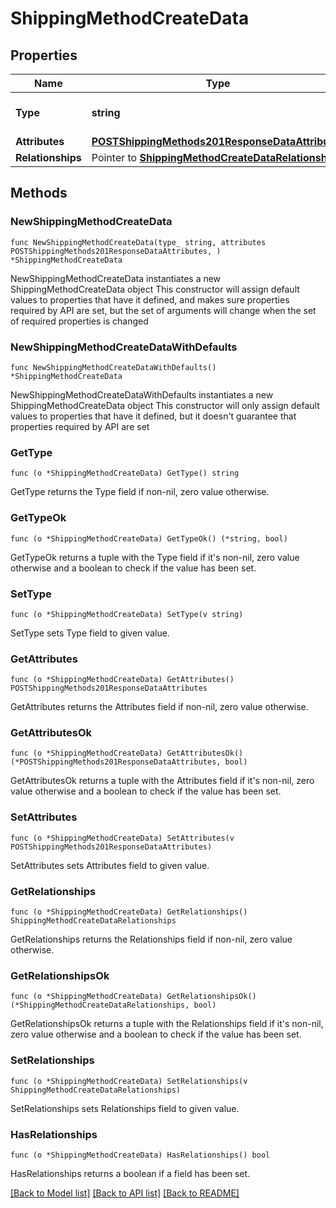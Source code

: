 # ShippingMethodCreateData

## Properties

Name | Type | Description | Notes
------------ | ------------- | ------------- | -------------
**Type** | **string** | The resource&#39;s type | 
**Attributes** | [**POSTShippingMethods201ResponseDataAttributes**](POSTShippingMethods201ResponseDataAttributes.md) |  | 
**Relationships** | Pointer to [**ShippingMethodCreateDataRelationships**](ShippingMethodCreateDataRelationships.md) |  | [optional] 

## Methods

### NewShippingMethodCreateData

`func NewShippingMethodCreateData(type_ string, attributes POSTShippingMethods201ResponseDataAttributes, ) *ShippingMethodCreateData`

NewShippingMethodCreateData instantiates a new ShippingMethodCreateData object
This constructor will assign default values to properties that have it defined,
and makes sure properties required by API are set, but the set of arguments
will change when the set of required properties is changed

### NewShippingMethodCreateDataWithDefaults

`func NewShippingMethodCreateDataWithDefaults() *ShippingMethodCreateData`

NewShippingMethodCreateDataWithDefaults instantiates a new ShippingMethodCreateData object
This constructor will only assign default values to properties that have it defined,
but it doesn't guarantee that properties required by API are set

### GetType

`func (o *ShippingMethodCreateData) GetType() string`

GetType returns the Type field if non-nil, zero value otherwise.

### GetTypeOk

`func (o *ShippingMethodCreateData) GetTypeOk() (*string, bool)`

GetTypeOk returns a tuple with the Type field if it's non-nil, zero value otherwise
and a boolean to check if the value has been set.

### SetType

`func (o *ShippingMethodCreateData) SetType(v string)`

SetType sets Type field to given value.


### GetAttributes

`func (o *ShippingMethodCreateData) GetAttributes() POSTShippingMethods201ResponseDataAttributes`

GetAttributes returns the Attributes field if non-nil, zero value otherwise.

### GetAttributesOk

`func (o *ShippingMethodCreateData) GetAttributesOk() (*POSTShippingMethods201ResponseDataAttributes, bool)`

GetAttributesOk returns a tuple with the Attributes field if it's non-nil, zero value otherwise
and a boolean to check if the value has been set.

### SetAttributes

`func (o *ShippingMethodCreateData) SetAttributes(v POSTShippingMethods201ResponseDataAttributes)`

SetAttributes sets Attributes field to given value.


### GetRelationships

`func (o *ShippingMethodCreateData) GetRelationships() ShippingMethodCreateDataRelationships`

GetRelationships returns the Relationships field if non-nil, zero value otherwise.

### GetRelationshipsOk

`func (o *ShippingMethodCreateData) GetRelationshipsOk() (*ShippingMethodCreateDataRelationships, bool)`

GetRelationshipsOk returns a tuple with the Relationships field if it's non-nil, zero value otherwise
and a boolean to check if the value has been set.

### SetRelationships

`func (o *ShippingMethodCreateData) SetRelationships(v ShippingMethodCreateDataRelationships)`

SetRelationships sets Relationships field to given value.

### HasRelationships

`func (o *ShippingMethodCreateData) HasRelationships() bool`

HasRelationships returns a boolean if a field has been set.


[[Back to Model list]](../README.md#documentation-for-models) [[Back to API list]](../README.md#documentation-for-api-endpoints) [[Back to README]](../README.md)


